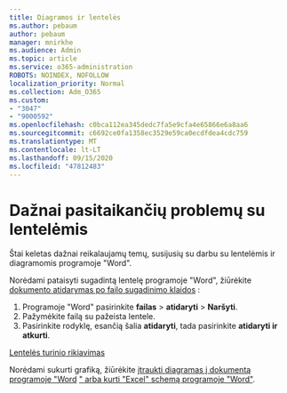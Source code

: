 ```yaml
---
title: Diagramos ir lentelės
ms.author: pebaum
author: pebaum
manager: mnirkhe
ms.audience: Admin
ms.topic: article
ms.service: o365-administration
ROBOTS: NOINDEX, NOFOLLOW
localization_priority: Normal
ms.collection: Adm_O365
ms.custom:
- "3047"
- "9000592"
ms.openlocfilehash: c0bca112ea345dedc7fa5e9cfa4e65866e6a8aa6
ms.sourcegitcommit: c6692ce0fa1358ec3529e59ca0ecdfdea4cdc759
ms.translationtype: MT
ms.contentlocale: lt-LT
ms.lasthandoff: 09/15/2020
ms.locfileid: "47812483"
---
```

# <a name="common-issues-with-tables"></a>Dažnai pasitaikančių problemų su lentelėmis 

Štai keletas dažnai reikalaujamų temų, susijusių su darbu su lentelėmis ir diagramomis programoje "Word".

Norėdami pataisyti sugadintą lentelę programoje "Word", žiūrėkite [dokumento atidarymas po failo sugadinimo klaidos](https://support.office.com/article/47df9d48-2165-4411-a699-1786ac734bc3) :

 1. Programoje "Word" pasirinkite **failas**  >  **atidaryti**  >  **Naršyti**.
 2. Pažymėkite failą su pažeista lentele.
 3. Pasirinkite rodyklę, esančią šalia **atidaryti**, tada pasirinkite **atidaryti ir atkurti**.

[Lentelės turinio rikiavimas](https://support.office.com/article/F8392477-4613-49CD-ABA6-7C2E48F1D91F)

Norėdami sukurti grafiką, žiūrėkite [įtraukti diagramas į dokumentą programoje "Word](https://support.office.com/article/ff48e3eb-5e04-4368-a39e-20df7c798932) [" arba kurti "Excel" schemą programoje "Word"](https://support.office.com/article/11A7D2F0-4487-4A9B-BBC6-D50916CD4A57).